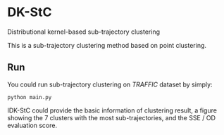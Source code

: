 # DK-StC

Distributional kernel-based sub-trajectory clustering

This is a sub-trajectory clustering method based on point clustering.

## Run

You could run sub-trajectory clustering on *TRAFFIC* dataset by simply:

```
python main.py
```

IDK-StC could provide the basic information of clustering result, a figure showing the 7 clusters with the most sub-trajectories, and the SSE / OD evaluation score.